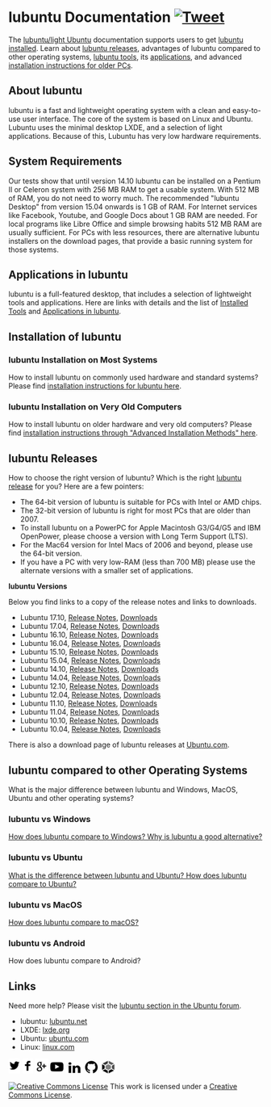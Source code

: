 <!-- Global site tag (gtag.js) - Google Analytics -->
<script async src="https://www.googletagmanager.com/gtag/js?id=UA-17146009-11"></script>
<script>
  window.dataLayer = window.dataLayer || [];
  function gtag(){dataLayer.push(arguments);}
  gtag('js', new Date());

  gtag('config', 'UA-17146009-11');
</script>


# lubuntu Documentation [![Tweet](https://img.shields.io/twitter/url/http/shields.io.svg?style=social)](https://twitter.com/intent/tweet?text=Learning%20about%20&#64;lubuntudesktop%20on&url=https://docs.lubuntu.net&hashtags=Linux,OpenSource,lubuntu)

The [lubuntu/light Ubuntu](https://lubuntu.net) documentation supports users to get [lubuntu installed](/lubuntu_installation.md). Learn about [lubuntu releases](/releases/Readme.md), advantages of lubuntu compared to other operating systems, [lubuntu tools](lubuntu_installed_tools.md), its [applications](lubuntu_applications.md), and advanced [installation instructions for older PCs](lubuntu_installation_on_old_computers.md).

## About lubuntu
lubuntu is a fast and lightweight operating system with a clean and easy-to-use user interface. The core of the system is based on Linux and Ubuntu. Lubuntu uses the minimal desktop LXDE, and a selection of light applications. Because of this, Lubuntu has very low hardware requirements.

## System Requirements
Our tests show that until version 14.10 lubuntu can be installed on a Pentium II or Celeron system with 256 MB RAM to get a usable system. With 512 MB of RAM, you do not need to worry much. The recommended "lubuntu Desktop" from version 15.04 onwards is 1 GB of RAM. For Internet services like Facebook, Youtube, and Google Docs about 1 GB RAM are needed. For local programs like Libre Office and simple browsing habits 512 MB RAM are usually sufficient. For PCs with less resources, there are alternative lubuntu installers on the download pages, that provide a basic running system for those systems.

## Applications in lubuntu

lubuntu is a full-featured desktop, that includes a selection of lightweight tools and applications. Here are links with details and the list of [Installed Tools](lubuntu_installed_tools.md) and [Applications in lubuntu](lubuntu_applications.md).

## Installation of lubuntu

### lubuntu Installation on Most Systems

How to install lubuntu on commonly used hardware and standard systems? Please find [installation instructions for lubuntu here](/lubuntu_installation.md).

### lubuntu Installation on Very Old Computers

How to install lubuntu on older hardware and very old computers? Please find [installation instructions through "Advanced Installation Methods" here](lubuntu_installation_on_old_computers.md).

## lubuntu Releases

How to choose the right version of lubuntu? Which is the right [lubuntu release](/releases/Readme.md) for you? Here are a few pointers:

* The 64-bit version of lubuntu is suitable for PCs with Intel or AMD chips.
* The 32-bit version of lubuntu is right for most PCs that are older than 2007.
* To install lubuntu on a PowerPC for Apple Macintosh G3/G4/G5 and IBM OpenPower, please choose a version with Long Term Support (LTS). 
* For the Mac64 version for Intel Macs of 2006 and beyond, please use the 64-bit version.
* If you have a PC with very low-RAM (less than 700 MB) please use the alternate versions with a smaller set of applications.

**lubuntu Versions**

Below you find links to a copy of the release notes and links to downloads.

* Lubuntu 17.10, [Release Notes](/releases/lubuntu1710_release_notes.md), [Downloads](/releases/lubuntu1710_downloads.md)
* Lubuntu 17.04, [Release Notes](/releases/lubuntu1704_release_notes.md), [Downloads](/releases/lubuntu1704_downloads.md)
* Lubuntu 16.10, [Release Notes](/releases/lubuntu1610_release_notes.md), [Downloads](/releases/lubuntu1610_downloads.md)
* Lubuntu 16.04, [Release Notes](/releases/lubuntu1604_release_notes.md), [Downloads](/releases/lubuntu1604_downloads.md)
* Lubuntu 15.10, [Release Notes](/releases/lubuntu1510_release_notes.md), [Downloads](/releases/lubuntu1510_downloads.md)
* Lubuntu 15.04, [Release Notes](/releases/lubuntu1504_release_notes.md), [Downloads](/releases/lubuntu1504_downloads.md)
* Lubuntu 14.10, [Release Notes](/releases/lubuntu1410_release_notes.md), [Downloads](/releases/lubuntu1410_downloads.md)
* Lubuntu 14.04, [Release Notes](/releases/lubuntu1404_release_notes.md), [Downloads](/releases/lubuntu1404_downloads.md)
* Lubuntu 12.10, [Release Notes](/releases/lubuntu1210_release_notes.md), [Downloads](/releases/lubuntu1210_downloads.md)
* Lubuntu 12.04, [Release Notes](/releases/lubuntu1204_release_notes.md), [Downloads](/releases/lubuntu1204_downloads.md)
* Lubuntu 11.10, [Release Notes](/releases/lubuntu1110_release_notes.md), [Downloads](/releases/lubuntu1110_downloads.md)
* Lubuntu 11.04, [Release Notes](/releases/lubuntu1104_release_notes.md), [Downloads](/releases/lubuntu1104_downloads.md)
* Lubuntu 10.10, [Release Notes](/releases/lubuntu1010_release_notes.md), [Downloads](/releases/lubuntu1010_downloads.md)
* Lubuntu 10.04, [Release Notes](/releases/lubuntu1004_release_notes.md), [Downloads](/releases/lubuntu1004_downloads.md)

There is also a download page of lubuntu releases at [Ubuntu.com](http://cdimage.ubuntu.com/lubuntu/releases/).

## lubuntu compared to other Operating Systems

What is the major difference between lubuntu and Windows, MacOS, Ubuntu and other operating systems?

### lubuntu vs Windows

[How does lubuntu compare to Windows? Why is lubuntu a good alternative?](lubuntu_vs_Windows.md)

### lubuntu vs Ubuntu

[What is the difference between lubuntu and Ubuntu? How does lubuntu compare to Ubuntu?](lubuntu_vs_Ubuntu.md)

### lubuntu vs MacOS

[How does lubuntu compare to macOS?](lubuntu_vs_macOS.md)

### lubuntu vs Android

How does lubuntu compare to Android?

## Links

Need more help? Please visit the [lubuntu section in the Ubuntu forum](https://ubuntuforums.org/tags.php?tag=lubuntu).

* lubuntu: [lubuntu.net](https://lubuntu.net)
* LXDE: [lxde.org](https://lxde.org)
* Ubuntu: [ubuntu.com](https://ubuntu.com)
* Linux: [linux.com](https://linux.com)

[![alt text][twitter]][1]
[![alt text][facebook]][2]
[![alt text][google]][3]
[![alt text][youtube]][4]
[![alt text][linkedin]][5]
[![alt text][github]][6]
[![alt text][launchpad]][7]

[twitter]: /img/twitter.png
[facebook]: /img/facebook.png
[google]: /img/googleplus.png
[youtube]: /img/youtube.png
[linkedin]: /img/in.png
[github]: /img/github.png
[launchpad]: /img/launchpad.png

[1]: https://twitter.com/lubuntudesktop/
[2]: https://www.facebook.com/lubuntudesktop/
[3]: https://plus.google.com/u/0/107909502516592034334/
[4]: https://www.youtube.com/channel/UC0nEnI4yt2OCiZwRT0q90tQ/
[5]: https://www.linkedin.com/groups/3742725
[6]: https://github.com/lubuntu-dev/
[7]: https://launchpad.net/~lubuntu-x

<a rel="license" href="http://creativecommons.org/licenses/by-sa/4.0/"><img alt="Creative Commons License" style="border-width:0" src="https://i.creativecommons.org/l/by-sa/4.0/80x15.png" /></a> This work is licensed under a <a rel="license" href="http://creativecommons.org/licenses/by-sa/4.0/">Creative Commons License</a>.
